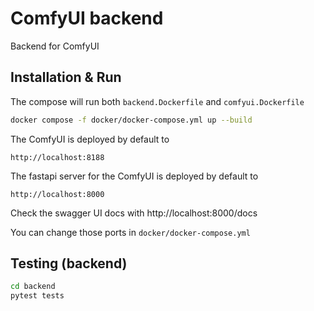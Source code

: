 # ComfyUI backend
Backend for ComfyUI

## Installation & Run
The compose will run both `backend.Dockerfile` and `comfyui.Dockerfile`
```bash
docker compose -f docker/docker-compose.yml up --build
```

The ComfyUI is deployed by default to
```
http://localhost:8188
```

The fastapi server for the ComfyUI is deployed by default to
```
http://localhost:8000
```
Check the swagger UI docs with http://localhost:8000/docs

You can change those ports in `docker/docker-compose.yml`

## Testing (backend)
```bash
cd backend
pytest tests
```



